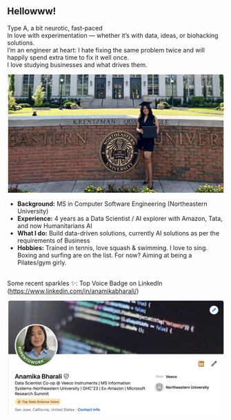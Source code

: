## Hellowww!

Type A, a bit neurotic, fast-paced  <br>
In love with experimentation — whether it’s with data, ideas, or biohacking solutions.<br> 
I’m an engineer at heart: I hate fixing the same problem twice and will happily spend extra time to fix it well once. 
<br>I love studying businesses and what drives them. <br>


<p align="center">
  <img src="Github_readme_1.jpg" alt="Snapshot" width="500">
</p>

- **Background:** MS in Computer Software Engineering (Northeastern University)
- **Experience:** 4 years as a Data Scientist / AI explorer with Amazon, Tata, and now Humanitarians AI
- **What I do:** Build data-driven solutions, currently AI solutions as per the requirements of Business
- **Hobbies:** Trained in tennis, love squash & swimming. I love to sing. Boxing and surfing are on the list. For now? Aiming at being a Pilates/gym girly.

<br>Some recent sparkles ✨: Top Voice Badge on LinkedIn (https://www.linkedin.com/in/anamikabharali/)
<p align="center">
  <img src="Achievements1.JPG" alt="Snapshot" width="500">
</p>
